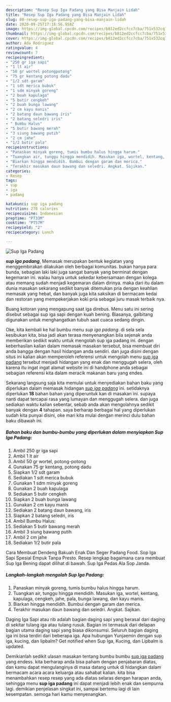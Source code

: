 ```yaml
---
description: "Resep Sup Iga Padang yang Bisa Manjain Lidah"
title: "Resep Sup Iga Padang yang Bisa Manjain Lidah"
slug: 80-resep-sup-iga-padang-yang-bisa-manjain-lidah
date: 2020-09-25T17:18:56.958Z
image: https://img-global.cpcdn.com/recipes/b812ed2ccfcc7cba/751x532cq70/sup-iga-padang-foto-resep-utama.jpg
thumbnail: https://img-global.cpcdn.com/recipes/b812ed2ccfcc7cba/751x532cq70/sup-iga-padang-foto-resep-utama.jpg
cover: https://img-global.cpcdn.com/recipes/b812ed2ccfcc7cba/751x532cq70/sup-iga-padang-foto-resep-utama.jpg
author: Ada Rodriguez
ratingvalue: 4
reviewcount: 7
recipeingredient:
- "250 gr iga sapi"
- "1 lt air"
- "50 gr wortel potongpotong"
- "75 gr kentang potong dadu"
- "1/2 sdt garam"
- "1 sdt merica bubuk"
- "1 sdm minyak goreng"
- "2 buah kapulaga"
- "5 butir cengkeh"
- "2 buah bunga lawang"
- "2 cm kayu manis"
- "2 batang daun bawang iris"
- "2 batang seledri iris"
- " Bumbu Halus"
- "5 butir bawang merah"
- "3 siung bawang putih"
- "2 cm jahe"
- "1/2 butir pala"
recipeinstructions:
- "Panaskan minyak goreng, tumis bumbu halus hingga harum."
- "Tuangkan air, tunggu hingga mendidih. Masukan iga, wortel, kentang, kapulaga, cengkeh, jahe, pala, bunga lawang, dan kayu manis."
- "Biarkan hingga mendidih. Bumbui dengan garam dan merica."
- "Terakhir masukan daun bawang dan seledri. Angkat. Sajikan."
categories:
- Resep
tags:
- sup
- iga
- padang

katakunci: sup iga padang 
nutrition: 278 calories
recipecuisine: Indonesian
preptime: "PT33M"
cooktime: "PT57M"
recipeyield: "2"
recipecategory: Lunch

---
```



![Sup Iga Padang](https://img-global.cpcdn.com/recipes/b812ed2ccfcc7cba/751x532cq70/sup-iga-padang-foto-resep-utama.jpg)

<b><i>sup iga padang</i></b>, Memasak merupakan bentuk kegiatan yang menggembirakan dilakukan oleh berbagai komunitas. bukan hanya para bunda, sebagian laki laki juga sangat banyak yang berminat dengan kegemaran ini. walau hanya untuk sekedar kebersamaan dengan kolega atau memang sudah menjadi kegemaran dalam dirinya. maka dari itu dalam dunia masakan sekarang sedikit banyak ditemukan pria dengan keahlian memasak yang hebat, dan banyak juga kita saksikan di bermacam kedai dan restoran yang mempekerjakan koki pria sebagai juru masak terbaik nya.

Buang kotoran yang mengapung saat iga direbus. Menu satu ini sering disebut sebagai sup iga sapi dengan kuah bening. Biasanya, galbitang digunakan untuk menghangatkan tubuh saat cuaca sedang dingin.

Oke, kita kembali ke hal bumbu menu <i>sup iga padang</i>. di sela sela kesibukan kita, bisa jadi akan terasa menyenangkan bila sejenak anda memberikan sedikit waktu untuk mengolah sup iga padang ini. dengan keberhasilan kalian dalam memasak masakan tersebut, bisa membuat diri anda bangga dengan hasil hidangan anda sendiri. dan juga disini dengan situs ini kalian akan memperoleh referensi untuk mengolah menu <u>sup iga padang</u> tersebut menjadi hidangan yang enak dan menggugah selera, oleh karena itu ingat ingat alamat website ini di handphone anda sebagai sebagian referensi kita dalam meracik makanan baru yang endes.


Sekarang langsung saja kita memulai untuk menyediakan bahan baku yang diperlukan dalam memasak hidangan <u><i>sup iga padang</i></u> ini. setidaknya diperlukan <b>18</b> bahan bahan yang diperuntuk kan di masakan ini. supaya nanti dapat tercapai rasa yang lumayan dan menggugah selera. dan juga sediakan waktu kalian sebentar, sebab anda akan mengolahnya sedikit banyak dengan <b>4</b> tahapan. saya berharap berbagai hal yang diperlukan sudah kita punyai disini, oke mari kita mulai dengan merinci dulu bahan baku dibawah ini.

<!--inarticleads1-->

##### Bahan baku dan bumbu-bumbu yang diperlukan dalam menyiapkan Sup Iga Padang:

1. Ambil 250 gr iga sapi
1. Ambil 1 lt air
1. Ambil 50 gr wortel, potong-potong
1. Gunakan 75 gr kentang, potong dadu
1. Siapkan 1/2 sdt garam
1. Sediakan 1 sdt merica bubuk
1. Gunakan 1 sdm minyak goreng
1. Gunakan 2 buah kapulaga
1. Sediakan 5 butir cengkeh
1. Siapkan 2 buah bunga lawang
1. Gunakan 2 cm kayu manis
1. Sediakan 2 batang daun bawang, iris
1. Siapkan 2 batang seledri, iris
1. Ambil  Bumbu Halus:
1. Sediakan 5 butir bawang merah
1. Ambil 3 siung bawang putih
1. Ambil 2 cm jahe
1. Sediakan 1/2 butir pala


Cara Membuat Dendeng Bakuah Enak Dan Seger Padang Food. Sop Iga Sapi Spesial Empuk Tanpa Presto. Resep lengkap bagaimana cara membuat Sup Iga Bening dapat dilihat di bawah. Sup Iga Pedas Ala Sop Janda. 

<!--inarticleads2-->

##### Langkah-langkah mengolah Sup Iga Padang:

1. Panaskan minyak goreng, tumis bumbu halus hingga harum.
1. Tuangkan air, tunggu hingga mendidih. Masukan iga, wortel, kentang, kapulaga, cengkeh, jahe, pala, bunga lawang, dan kayu manis.
1. Biarkan hingga mendidih. Bumbui dengan garam dan merica.
1. Terakhir masukan daun bawang dan seledri. Angkat. Sajikan.


Daging Iga Sapi atau rib adalah bagian daging sapi yang berasal dari daging di sekitar tulang iga atau tulang rusuk. Bagian ini termasuk dari delapan bagian utama daging sapi yang biasa dikonsumsi. Seluruh bagian daging iga ini bisa terdiri dari beberapa iga. Apa hubungan Yunjaemin dengan sup iga, kucing, dan lipbalm? Get notified when Sup Iga, Kucing, dan Lipbalm is updated. 

Demikianlah sedikit ulasan masakan tentang bumbu bumbu <u>sup iga padang</u> yang endess. kita berharap anda bisa paham dengan penjabaran diatas, dan kamu dapat mengulanginya di masa datang untuk di hidangkan dalam bermacam acara acara keluarga atau sahabat kalian. kita bisa menambahkan resep resep yang ada diatas selaras dengan harapan anda, sehingga menu <b>sup iga padang</b> ini dapat menjadi lebih enak dan sempurna lagi. demikian penjelasan singkat ini, sampai bertemu lagi di lain kesempatan. semoga hari kamu menyenangkan.
